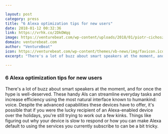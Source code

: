 ```yaml
---

layout: post
category: press
title: "6 Alexa optimization tips for new users"
date: 2018-01-12 00:32:36
link: https://vrhk.co/2DkOWqq
image: https://venturebeat.com/wp-content/uploads/2018/01/piotr-cichosz-414544.jpg?fit=780%2C520&strip=all
domain: venturebeat.com
author: "VentureBeat"
icon: https://venturebeat.com/wp-content/themes/vb-news/img/favicon.ico
excerpt: "There's a lot of buzz about smart speakers at the moment, and for once the hype is well-deserved. These handy AIs can streamline everyday tasks and increase efficiency using the most natural interface known to humankind: voice. Despite the advanced capabilities these devices have to offer, it's possible that if you were the lucky recipient of an Alexa-enabled device over the holidays, you're still trying to work out a few kinks. Things like figuring out why your device is slow to respond or how you can make Alexa default to using the services you currently subscribe to can be a bit tricky."

---
```


### 6 Alexa optimization tips for new users

There's a lot of buzz about smart speakers at the moment, and for once the hype is well-deserved. These handy AIs can streamline everyday tasks and increase efficiency using the most natural interface known to humankind: voice. Despite the advanced capabilities these devices have to offer, it's possible that if you were the lucky recipient of an Alexa-enabled device over the holidays, you're still trying to work out a few kinks. Things like figuring out why your device is slow to respond or how you can make Alexa default to using the services you currently subscribe to can be a bit tricky.